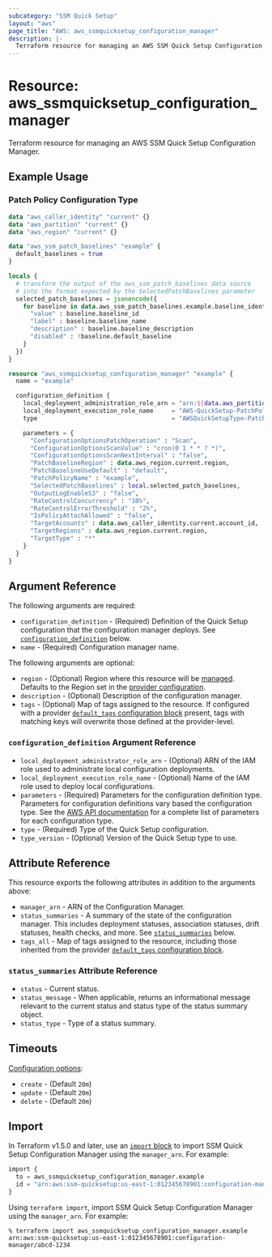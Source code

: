 ```yaml
---
subcategory: "SSM Quick Setup"
layout: "aws"
page_title: "AWS: aws_ssmquicksetup_configuration_manager"
description: |-
  Terraform resource for managing an AWS SSM Quick Setup Configuration Manager.
---
```

# Resource: aws_ssmquicksetup_configuration_manager

Terraform resource for managing an AWS SSM Quick Setup Configuration Manager.

## Example Usage

### Patch Policy Configuration Type

```terraform
data "aws_caller_identity" "current" {}
data "aws_partition" "current" {}
data "aws_region" "current" {}

data "aws_ssm_patch_baselines" "example" {
  default_baselines = true
}

locals {
  # transform the output of the aws_ssm_patch_baselines data source
  # into the format expected by the SelectedPatchBaselines parameter
  selected_patch_baselines = jsonencode({
    for baseline in data.aws_ssm_patch_baselines.example.baseline_identities : baseline.operating_system => {
      "value" : baseline.baseline_id
      "label" : baseline.baseline_name
      "description" : baseline.baseline_description
      "disabled" : !baseline.default_baseline
    }
  })
}

resource "aws_ssmquicksetup_configuration_manager" "example" {
  name = "example"

  configuration_definition {
    local_deployment_administration_role_arn = "arn:${data.aws_partition.current.partition}:iam::${data.aws_caller_identity.current.account_id}:role/AWS-QuickSetup-PatchPolicy-LocalAdministrationRole"
    local_deployment_execution_role_name     = "AWS-QuickSetup-PatchPolicy-LocalExecutionRole"
    type                                     = "AWSQuickSetupType-PatchPolicy"

    parameters = {
      "ConfigurationOptionsPatchOperation" : "Scan",
      "ConfigurationOptionsScanValue" : "cron(0 1 * * ? *)",
      "ConfigurationOptionsScanNextInterval" : "false",
      "PatchBaselineRegion" : data.aws_region.current.region,
      "PatchBaselineUseDefault" : "default",
      "PatchPolicyName" : "example",
      "SelectedPatchBaselines" : local.selected_patch_baselines,
      "OutputLogEnableS3" : "false",
      "RateControlConcurrency" : "10%",
      "RateControlErrorThreshold" : "2%",
      "IsPolicyAttachAllowed" : "false",
      "TargetAccounts" : data.aws_caller_identity.current.account_id,
      "TargetRegions" : data.aws_region.current.region,
      "TargetType" : "*"
    }
  }
}
```

## Argument Reference

The following arguments are required:

* `configuration_definition` - (Required) Definition of the Quick Setup configuration that the configuration manager deploys. See [`configuration_definition`](#configuration_definition-argument-reference) below.
* `name` - (Required) Configuration manager name.

The following arguments are optional:

* `region` - (Optional) Region where this resource will be [managed](https://docs.aws.amazon.com/general/latest/gr/rande.html#regional-endpoints). Defaults to the Region set in the [provider configuration](https://registry.terraform.io/providers/hashicorp/aws/latest/docs#aws-configuration-reference).
* `description` - (Optional) Description of the configuration manager.
* `tags` - (Optional) Map of tags assigned to the resource. If configured with a provider [`default_tags` configuration block](/docs/providers/aws/index.html#default_tags-configuration-block) present, tags with matching keys will overwrite those defined at the provider-level.

### `configuration_definition` Argument Reference

* `local_deployment_administrator_role_arn` - (Optional) ARN of the IAM role used to administrate local configuration deployments.
* `local_deployment_execution_role_name` - (Optional) Name of the IAM role used to deploy local configurations.
* `parameters` - (Required) Parameters for the configuration definition type. Parameters for configuration definitions vary based the configuration type. See the [AWS API documentation](https://docs.aws.amazon.com/quick-setup/latest/APIReference/API_ConfigurationDefinitionInput.html) for a complete list of parameters for each configuration type.
* `type` - (Required) Type of the Quick Setup configuration.
* `type_version` - (Optional) Version of the Quick Setup type to use.

## Attribute Reference

This resource exports the following attributes in addition to the arguments above:

* `manager_arn` - ARN of the Configuration Manager.
* `status_summaries` - A summary of the state of the configuration manager. This includes deployment statuses, association statuses, drift statuses, health checks, and more. See [`status_summaries`](#status_summaries-attribute-reference) below.
* `tags_all` - Map of tags assigned to the resource, including those inherited from the provider [`default_tags` configuration block](https://registry.terraform.io/providers/hashicorp/aws/latest/docs#default_tags-configuration-block).

### `status_summaries` Attribute Reference

* `status` - Current status.
* `status_message` - When applicable, returns an informational message relevant to the current status and status type of the status summary object.
* `status_type` - Type of a status summary.

## Timeouts

[Configuration options](https://developer.hashicorp.com/terraform/language/resources/syntax#operation-timeouts):

* `create` - (Default `20m`)
* `update` - (Default `20m`)
* `delete` - (Default `20m`)

## Import

In Terraform v1.5.0 and later, use an [`import` block](https://developer.hashicorp.com/terraform/language/import) to import SSM Quick Setup Configuration Manager using the `manager_arn`. For example:

```terraform
import {
  to = aws_ssmquicksetup_configuration_manager.example
  id = "arn:aws:ssm-quicksetup:us-east-1:012345678901:configuration-manager/abcd-1234"
}
```

Using `terraform import`, import SSM Quick Setup Configuration Manager using the `manager_arn`. For example:

```console
% terraform import aws_ssmquicksetup_configuration_manager.example arn:aws:ssm-quicksetup:us-east-1:012345678901:configuration-manager/abcd-1234
```
